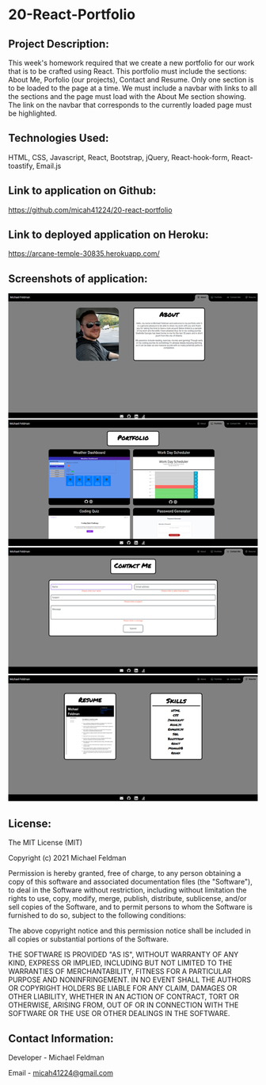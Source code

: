 # 20-React-Portfolio

## Project Description:

This week's homework required that we create a new portfolio for our work that is to be crafted using React. This portfolio must include the sections: About Me, Porfolio (our projects), Contact and Resume. Only one section is to be loaded to the page at a time. We must include a navbar with links to all the sections and the page must load with the About Me section showing. The link on the navbar that corresponds to the currently loaded page must be highlighted.

## Technologies Used:

HTML, CSS, Javascript, React, Bootstrap, jQuery, React-hook-form, React-toastify, Email.js

## Link to application on Github:

https://github.com/micah41224/20-react-portfolio

## Link to deployed application on Heroku:

https://arcane-temple-30835.herokuapp.com/

## Screenshots of application:

![Completed About Me Page](src/assets/images/aboutmepage.png)
![Completed Portfolio Page](src/assets/images/projectspage.png)
![Completed Contact Me Page](src/assets/images/contactmepage.png)
![Completed Resume Page](src/assets/images/resumepage.png)

## License:

The MIT License (MIT)

Copyright (c) 2021 Michael Feldman

Permission is hereby granted, free of charge, to any person obtaining a copy of this software and associated documentation files (the "Software"), to deal in the Software without restriction, including without limitation the rights to use, copy, modify, merge, publish, distribute, sublicense, and/or sell copies of the Software, and to permit persons to whom the Software is furnished to do so, subject to the following conditions:

The above copyright notice and this permission notice shall be included in all copies or substantial portions of the Software.

THE SOFTWARE IS PROVIDED "AS IS", WITHOUT WARRANTY OF ANY KIND, EXPRESS OR IMPLIED, INCLUDING BUT NOT LIMITED TO THE WARRANTIES OF MERCHANTABILITY, FITNESS FOR A PARTICULAR PURPOSE AND NONINFRINGEMENT. IN NO EVENT SHALL THE AUTHORS OR COPYRIGHT HOLDERS BE LIABLE FOR ANY CLAIM, DAMAGES OR OTHER LIABILITY, WHETHER IN AN ACTION OF CONTRACT, TORT OR OTHERWISE, ARISING FROM, OUT OF OR IN CONNECTION WITH THE SOFTWARE OR THE USE OR OTHER DEALINGS IN THE SOFTWARE.

## Contact Information:

Developer - Michael Feldman

Email - micah41224@gmail.com
